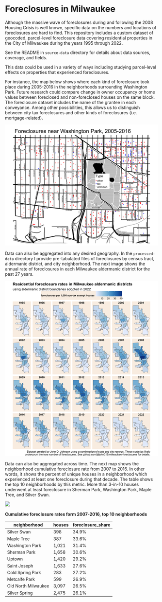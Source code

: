 # Foreclosures in Milwaukee

Although the massive wave of foreclosures during and following the 2008 Housing Crisis is well known, specific data on the numbers and locations of foreclosures are hard to find. This repository includes a custom dataset of geocoded, parcel-level foreclosure data covering residential properties in the City of Milwaukee during the years 1995 through 2022.

See the README in `source-data` directory for details about data sources, coverage, and fields.

This data could be used in a variety of ways including studying parcel-level effects on properties that experienced foreclosures.

For instance, the map below shows where each kind of foreclosure took place during 2005-2016 in the neighborhoods surrounding Washington Park. Future research could compare change in owner occupancy or home values between foreclosed and non-foreclosed houses on the same block. The foreclosure dataset includes the name of the grantee in each conveyance. Among other possibilities, this allows us to distinguish between city tax foreclosures and other kinds of foreclosures (i.e. mortgage-related).

![](images/GreaterWashingtonPark_2005to2016.png)

Data can also be aggregated into any desired geography. In the `processed-data` directory I provide pre-tabulated files of foreclosures by census tract, aldermanic district, and city neighborhood. The next image shows the annual rate of foreclosures in each Milwaukee aldermanic district for the past 27 years.

![](images/AldermanicForeclosureRates.png)

Data can also be aggregated across time. The next map shows the neighborhood cumulative foreclosure rate from 2007 to 2016. In other words, it shows the percent of unique houses in a neighborhood which experienced at least one foreclosure during that decade. The table shows the top 10 neighborhoods by this metric. More than 3-in-10 houses underwent at least foreclosure in Sherman Park, Washington Park, Maple Tree, and Silver Swan.

![](images/NeighborhoodForeclosures_2007to2016_cumulative.png.png)

**Cumulative foreclosure rates form 2007-2016, top 10 neighborhoods**

|   neighborhood      | houses    | foreclosure_share |
|---------------------|-----------|-------------------|
|  Silver Swan        |   398     |  34.9%            |
|  Maple Tree         |   387     |  33.6%            |
|  Washington Park    |   1,021   |  31.4%            |
|  Sherman Park       |   1,658   |  30.6%            |
|  Uptown             |   1,420   |  29.2%            |
|  Saint Joseph       |   1,633   |  27.6%            |
|  Cold Spring Park   |   283     |  27.2%            |
|  Metcalfe Park      |   599     |  26.9%            |
|  Old North Milwaukee|   3,097   |  26.5%            |
|  Silver Spring      |   2,475   |  26.1%            |
